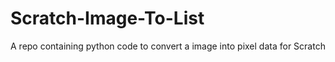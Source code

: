 # Scratch-Image-To-List
A repo containing python code to convert a image into pixel data for Scratch
